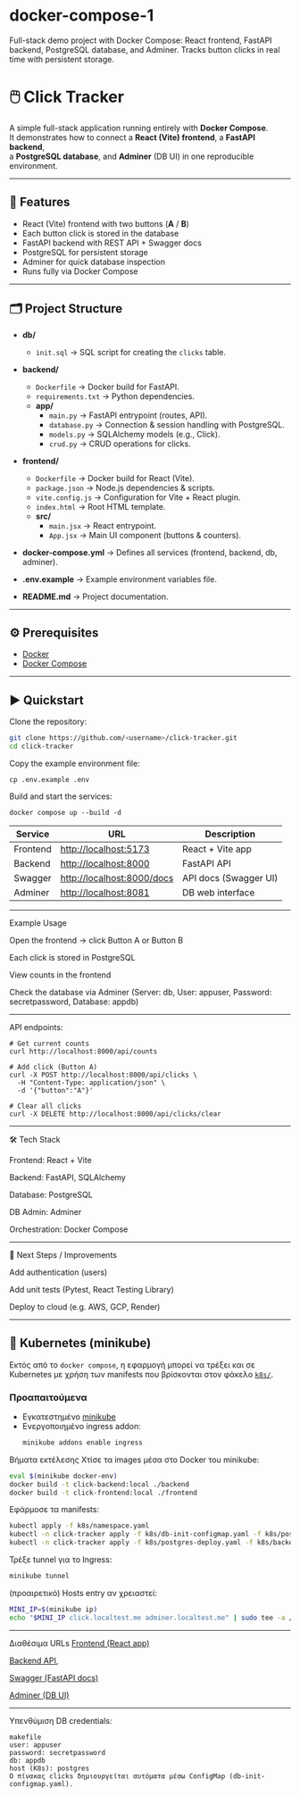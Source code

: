 # docker-compose-1
Full-stack demo project with Docker Compose: React frontend, FastAPI backend, PostgreSQL database, and Adminer. Tracks button clicks in real time with persistent storage.
# 🖱️ Click Tracker

A simple full-stack application running entirely with **Docker Compose**.  
It demonstrates how to connect a **React (Vite) frontend**, a **FastAPI backend**,  
a **PostgreSQL database**, and **Adminer** (DB UI) in one reproducible environment.

---

## 🚀 Features
- React (Vite) frontend with two buttons (**A** / **B**)
- Each button click is stored in the database
- FastAPI backend with REST API + Swagger docs
- PostgreSQL for persistent storage
- Adminer for quick database inspection
- Runs fully via Docker Compose

---

## 🗂 Project Structure

- **db/**
  - `init.sql` → SQL script for creating the `clicks` table.

- **backend/**
  - `Dockerfile` → Docker build for FastAPI.
  - `requirements.txt` → Python dependencies.
  - **app/**
    - `main.py` → FastAPI entrypoint (routes, API).
    - `database.py` → Connection & session handling with PostgreSQL.
    - `models.py` → SQLAlchemy models (e.g., Click).
    - `crud.py` → CRUD operations for clicks.

- **frontend/**
  - `Dockerfile` → Docker build for React (Vite).
  - `package.json` → Node.js dependencies & scripts.
  - `vite.config.js` → Configuration for Vite + React plugin.
  - `index.html` → Root HTML template.
  - **src/**
    - `main.jsx` → React entrypoint.
    - `App.jsx` → Main UI component (buttons & counters).

- **docker-compose.yml** → Defines all services (frontend, backend, db, adminer).
- **.env.example** → Example environment variables file.
- **README.md** → Project documentation.


---

## ⚙️ Prerequisites
- [Docker](https://docs.docker.com/get-docker/)  
- [Docker Compose](https://docs.docker.com/compose/)

---

## ▶️ Quickstart

Clone the repository:
```bash
git clone https://github.com/<username>/click-tracker.git
cd click-tracker
```

Copy the example environment file:
```
cp .env.example .env
```

Build and start the services:
```
docker compose up --build -d
```
| Service  | URL                                                      | Description           |
| -------- | -------------------------------------------------------- | --------------------- |
| Frontend | [http://localhost:5173](http://localhost:5173)           | React + Vite app      |
| Backend  | [http://localhost:8000](http://localhost:8000)           | FastAPI API           |
| Swagger  | [http://localhost:8000/docs](http://localhost:8000/docs) | API docs (Swagger UI) |
| Adminer  | [http://localhost:8081](http://localhost:8081)           | DB web interface      |

---

Example Usage

Open the frontend → click Button A or Button B

Each click is stored in PostgreSQL

View counts in the frontend

Check the database via Adminer (Server: db, User: appuser, Password: secretpassword, Database: appdb)

---

API endpoints:
```
# Get current counts
curl http://localhost:8000/api/counts

# Add click (Button A)
curl -X POST http://localhost:8000/api/clicks \
  -H "Content-Type: application/json" \
  -d '{"button":"A"}'

# Clear all clicks
curl -X DELETE http://localhost:8000/api/clicks/clear
```

---
🛠️ Tech Stack

Frontend: React + Vite

Backend: FastAPI, SQLAlchemy

Database: PostgreSQL

DB Admin: Adminer

Orchestration: Docker Compose

---

🧩 Next Steps / Improvements

Add authentication (users)

Add unit tests (Pytest, React Testing Library)

Deploy to cloud (e.g. AWS, GCP, Render)

---

## 🚀 Kubernetes (minikube)

Εκτός από το `docker compose`, η εφαρμογή μπορεί να τρέξει και σε Kubernetes με χρήση των manifests που βρίσκονται στον φάκελο [`k8s/`](./k8s).

### Προαπαιτούμενα
- Εγκατεστημένο [minikube](https://minikube.sigs.k8s.io/docs/start/)
- Ενεργοποιημένο ingress addon:
  ```bash
  minikube addons enable ingress
Βήματα εκτέλεσης
Χτίσε τα images μέσα στο Docker του minikube:

```bash
eval $(minikube docker-env)
docker build -t click-backend:local ./backend
docker build -t click-frontend:local ./frontend
```

Εφάρμοσε τα manifests:

```bash
kubectl apply -f k8s/namespace.yaml
kubectl -n click-tracker apply -f k8s/db-init-configmap.yaml -f k8s/postgres-secret.yaml -f k8s/postgres-pvc.yaml
kubectl -n click-tracker apply -f k8s/postgres-deploy.yaml -f k8s/backend-deploy.yaml -f k8s/frontend-deploy.yaml -f k8s/adminer-deploy.yaml -f k8s/ingress.yaml
```
Τρέξε tunnel για το Ingress:

```bash
minikube tunnel
```
(προαιρετικό) Hosts entry αν χρειαστεί:

```bash
MINI_IP=$(minikube ip)
echo "$MINI_IP click.localtest.me adminer.localtest.me" | sudo tee -a /etc/hosts
```
---
Διαθέσιμα URLs
[Frontend (React app)](http://click.localtest.me)

[Backend API](http://click.localtest.me/api/counts), [](http://click.localtest.me/api/clicks)

[Swagger (FastAPI docs)](http://click.localtest.me/docs)

[Adminer (DB UI)](http://adminer.localtest.me)

---

Υπενθύμιση
DB credentials:

```
makefile
user: appuser
password: secretpassword
db: appdb
host (K8s): postgres
Ο πίνακας clicks δημιουργείται αυτόματα μέσω ConfigMap (db-init-configmap.yaml).
```

